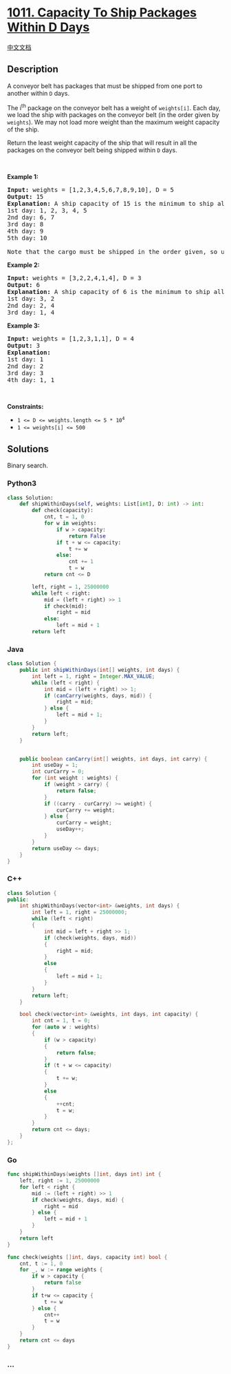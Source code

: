 # [1011. Capacity To Ship Packages Within D Days](https://leetcode.com/problems/capacity-to-ship-packages-within-d-days)

[中文文档](/solution/1000-1099/1011.Capacity%20To%20Ship%20Packages%20Within%20D%20Days/README.md)

## Description

<p>A conveyor belt has packages that must be shipped from one port to another within <code>D</code> days.</p>

<p>The i<sup>th</sup> package on the conveyor belt has a weight of <code>weights[i]</code>. Each day, we load the ship with packages on the conveyor belt (in the order given by <code>weights</code>). We may not load more weight than the maximum weight capacity of the ship.</p>

<p>Return the least weight capacity of the ship that will result in all the packages on the conveyor belt being shipped within <code>D</code> days.</p>

<p>&nbsp;</p>
<p><strong>Example 1:</strong></p>

<pre>
<strong>Input:</strong> weights = [1,2,3,4,5,6,7,8,9,10], D = 5
<strong>Output:</strong> 15
<strong>Explanation:</strong> A ship capacity of 15 is the minimum to ship all the packages in 5 days like this:
1st day: 1, 2, 3, 4, 5
2nd day: 6, 7
3rd day: 8
4th day: 9
5th day: 10

Note that the cargo must be shipped in the order given, so using a ship of capacity 14 and splitting the packages into parts like (2, 3, 4, 5), (1, 6, 7), (8), (9), (10) is not allowed.
</pre>

<p><strong>Example 2:</strong></p>

<pre>
<strong>Input:</strong> weights = [3,2,2,4,1,4], D = 3
<strong>Output:</strong> 6
<strong>Explanation:</strong> A ship capacity of 6 is the minimum to ship all the packages in 3 days like this:
1st day: 3, 2
2nd day: 2, 4
3rd day: 1, 4
</pre>

<p><strong>Example 3:</strong></p>

<pre>
<strong>Input:</strong> weights = [1,2,3,1,1], D = 4
<strong>Output:</strong> 3
<strong>Explanation:</strong>
1st day: 1
2nd day: 2
3rd day: 3
4th day: 1, 1
</pre>

<p>&nbsp;</p>
<p><strong>Constraints:</strong></p>

<ul>
	<li><code>1 &lt;= D &lt;= weights.length &lt;= 5 * 10<sup>4</sup></code></li>
	<li><code>1 &lt;= weights[i] &lt;= 500</code></li>
</ul>


## Solutions

Binary search.

<!-- tabs:start -->

### **Python3**

```python
class Solution:
    def shipWithinDays(self, weights: List[int], D: int) -> int:
        def check(capacity):
            cnt, t = 1, 0
            for w in weights:
                if w > capacity:
                    return False
                if t + w <= capacity:
                    t += w
                else:
                    cnt += 1
                    t = w
            return cnt <= D

        left, right = 1, 25000000
        while left < right:
            mid = (left + right) >> 1
            if check(mid):
                right = mid
            else:
                left = mid + 1
        return left
```

### **Java**

```java
class Solution {
    public int shipWithinDays(int[] weights, int days) {
        int left = 1, right = Integer.MAX_VALUE;
        while (left < right) {
            int mid = (left + right) >> 1;
            if (canCarry(weights, days, mid)) {
                right = mid;
            } else {
                left = mid + 1;
            }
        }
        return left;
    }


    public boolean canCarry(int[] weights, int days, int carry) {
        int useDay = 1;
        int curCarry = 0;
        for (int weight : weights) {
            if (weight > carry) {
                return false;
            }
            if ((carry - curCarry) >= weight) {
                curCarry += weight;
            } else {
                curCarry = weight;
                useDay++;
            }
        }
        return useDay <= days;
    }
}
```

### **C++**

```cpp
class Solution {
public:
    int shipWithinDays(vector<int> &weights, int days) {
        int left = 1, right = 25000000;
        while (left < right)
        {
            int mid = left + right >> 1;
            if (check(weights, days, mid))
            {
                right = mid;
            }
            else
            {
                left = mid + 1;
            }
        }
        return left;
    }

    bool check(vector<int> &weights, int days, int capacity) {
        int cnt = 1, t = 0;
        for (auto w : weights)
        {
            if (w > capacity)
            {
                return false;
            }
            if (t + w <= capacity)
            {
                t += w;
            }
            else
            {
                ++cnt;
                t = w;
            }
        }
        return cnt <= days;
    }
};
```

### **Go**

```go
func shipWithinDays(weights []int, days int) int {
	left, right := 1, 25000000
	for left < right {
		mid := (left + right) >> 1
		if check(weights, days, mid) {
			right = mid
		} else {
			left = mid + 1
		}
	}
	return left
}

func check(weights []int, days, capacity int) bool {
	cnt, t := 1, 0
	for _, w := range weights {
		if w > capacity {
			return false
		}
		if t+w <= capacity {
			t += w
		} else {
			cnt++
			t = w
		}
	}
	return cnt <= days
}
```

### **...**

```

```

<!-- tabs:end -->
